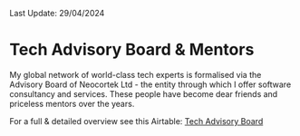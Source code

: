 Last Update: 29/04/2024

# Tech Advisory Board & Mentors

My global network of world-class tech experts is formalised via the Advisory Board of Neocortek Ltd - the entity through which I offer software consultancy and services. These people have become dear friends and priceless mentors over the years.

For a full & detailed overview see this Airtable: [Tech Advisory Board](https://airtable.com/app8dvlrMYpzZlpTb/shrTJKGy4JYjWw1MK/tblKoYJULuHlqCpKg)

